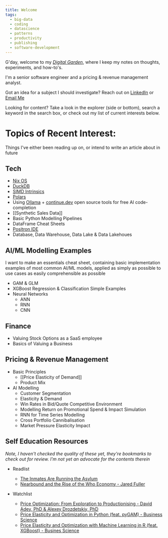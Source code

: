 ```yaml
---
title: Welcome
tags:
  - big-data
  - coding
  - datascience
  - patterns
  - productivity
  - publishing
  - software-development
---
```


G'day, welcome to my *[Digital Garden](https://quartz.jzhao.xyz/philosophy)*, where I keep my notes on thoughts, experiments, and how-to's.

I'm a senior software engineer and a pricing & revenue management analyst.

Got an idea for a subject I should investigate? Reach out on [LinkedIn](https://www.linkedin.com/in/sean-missingham/) or [Email Me](mailto:sean@missingham.net)

Looking for content? Take a look in the explorer (side or bottom), search a keyword in the search box, or check out my list of current interests below.

# Topics of Recent Interest:

Things I've either been reading up on, or intend to write an article about in future
## Tech

- [Nix OS](https://nixos.org/)
- [DuckDB](https://duckdb.org/why_duckdb)
- [SIMD Intrinsics](https://stackoverflow.blog/2020/07/08/improving-performance-with-simd-intrinsics-in-three-use-cases/)
- [Polars](https://docs.pola.rs/)
- Using [Ollama](https://ollama.com/library) + [continue.dev](https://www.continue.dev/) open source tools for free AI code-completion
- [[Synthetic Sales Data]]
- Basic Python Modelling Pipelines
- DataFrame Cheat Sheets
- [Positron IDE](https://github.com/posit-dev/positron )
- Database, Data Warehouse, Data Lake & Data Lakehoues

## AI/ML Modelling Examples

I want to make an essentials cheat sheet, containing basic implementation examples of most common AI/ML models, applied as simply as possible to use cases as easily comprehensible as possible

- GAM & GLM
- XGBoost Regression & Classification Simple Examples
- Neural Networks
	- ANN
	- RNN
	- CNN

## Finance

- Valuing Stock Options as a SaaS employee
- Basics of Valuing a Business

## Pricing & Revenue Management

- Basic Principles
	- [[Price Elasticity of Demand]]
	- Product Mix
- AI Modelling
    - Customer Segmentation
	- Elasticity & Demand
	- Win Rates in Bid/Quote Competitive Environment
	- Modelling Return on Promotional Spend & Impact Simulation
	- RNN for Time Series Modelling
	- Cross Portfolio Cannibalisation
	- Market Pressure Elasticity Impact

## Self Education Resources
*Note, I haven't checked the quality of these yet, they're bookmarks to check out for review. 
I'm not yet an advocate for the contents therein*

- Readlist
	- [The Inmates Are Running the Asylum](https://www.amazon.com.au/Inmates-Are-Running-Asylum-Products-ebook/dp/B000OZ0N62/ref=sr_1_2?crid=1YVXUK71B4KDJ&dib=eyJ2IjoiMSJ9.CBtOQcHfG2mlTWRpOCijys1L3stPj4riGdTqBZvxft8eJt8Abfb8Or50WW4ajOUnezTEBPcomxG_JVGLK7WwmPA5-2K08r7X9AhBNPcox1GqlaA85vOu8Dn_LVRVKOdmxmRWCqEnaEcEXh1ZH_JlWg.iId5ME8ePC1KQDAaDlOUcvVEgxwuhZV_yTbQLdvtDDQ&dib_tag=se&keywords=inmates+running+the+asylum&qid=1720062211&s=digital-text&sprefix=inmates+running+the+asylu%2Cdigital-text%2C284&sr=1-2)
	- [Nearbound and the Rise of the Who Economy - Jared Fuller](https://www.amazon.com.au/Nearbound-Rise-Economy-Jared-Fuller-ebook/dp/B0CW2WPBS6)
	
- Watchlist
	- [Price Optimization: From Exploration to Productionising - David Adey, PhD & Alexey Drozdetskiy, PhD](https://www.youtube.com/watch?v=wPxDibqdg_w)
	- [Price Elasticity and Optimization in Python (feat. pyGAM) - Business Science](https://www.youtube.com/watch?v=tRku0RgRQtc)
	- [Price Elasticity and Optimization with Machine Learning in R (feat. XGBoost) - Busines Science](https://youtu.be/FXtHi_IbJdQ?si=Vi8jHPq75NbKvNzB)
